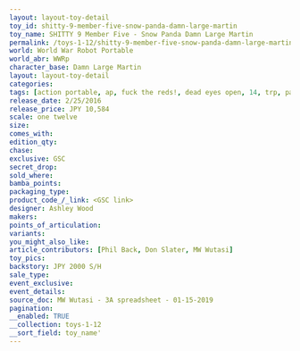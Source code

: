 ```yaml
---
layout: layout-toy-detail 
toy_id: shitty-9-member-five-snow-panda-damn-large-martin
toy_name: SHITTY 9 Member Five - Snow Panda Damn Large Martin
permalink: /toys-1-12/shitty-9-member-five-snow-panda-damn-large-martin.html
world: World War Robot Portable
world_abr: WWRp
character_base: Damn Large Martin
layout: layout-toy-detail
categories: 
tags: [action portable, ap, fuck the reds!, dead eyes open, 14, trp, panel, sensor access] 
release_date: 2/25/2016
release_price: JPY 10,584 
scale: one twelve
size: 
comes_with: 
edition_qty: 
chase: 
exclusive: GSC
secret_drop: 
sold_where: 
bamba_points: 
packaging_type: 
product_code_/_link: <GSC link>
designer: Ashley Wood
makers: 
points_of_articulation: 
variants: 
you_might_also_like: 
article_contributors: [Phil Back, Don Slater, MW Wutasi]
toy_pics: 
backstory: JPY 2000 S/H
sale_type: 
event_exclusive: 
event_details: 
source_doc: MW Wutasi - 3A spreadsheet - 01-15-2019
pagination: 
__enabled: TRUE
__collection: toys-1-12
__sort_field: toy_name'
---
```

